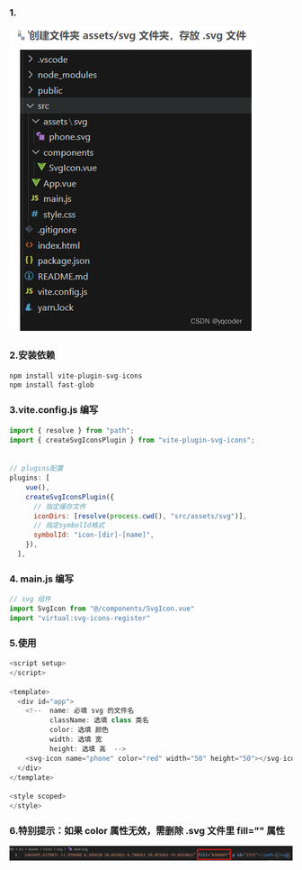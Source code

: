 ### 1.

![Snipaste_2023-08-05_16-29-07](asset/Snipaste_2023-08-05_16-29-07.png)

### 2.安装依赖

```js
npm install vite-plugin-svg-icons
npm install fast-glob
```

### 3.vite.config.js 编写

```js
import { resolve } from "path";
import { createSvgIconsPlugin } from "vite-plugin-svg-icons";


// plugins配置
plugins: [
    vue(),
    createSvgIconsPlugin({
      // 指定缓存文件
      iconDirs: [resolve(process.cwd(), "src/assets/svg")],
      // 指定symbolId格式
      symbolId: "icon-[dir]-[name]",
    }),
  ],


```

### 4. main.js 编写

```js
// svg 组件
import SvgIcon from "@/components/SvgIcon.vue"
import "virtual:svg-icons-register"
```

### 5.使用

```js
<script setup>
</script>
 
<template>
  <div id="app">
    <!--  name: 必填 svg 的文件名
          className: 选填 class 类名
          color: 选填 颜色
          width: 选填 宽
          height: 选填 高  -->
    <svg-icon name="phone" color="red" width="50" height="50"></svg-icon>
  </div>
</template>
 
<style scoped>
</style>
```

### 6.特别提示：如果 color 属性无效，需删除 .svg 文件里 fill="" 属性

![Snipaste_2023-08-05_16-32-20](asset/Snipaste_2023-08-05_16-32-20.png)